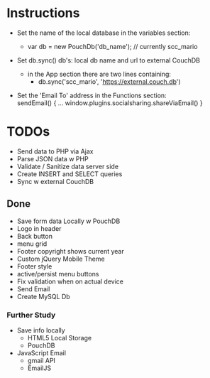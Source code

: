 # Instructions
- Set the name of the local database in the variables section:
    - var db = new PouchDb('db_name');  // currently scc_mario  
    
- Set db.sync() db's: local db name and url to external CouchDB 
    - in the App section there are two lines containing:
        - db.sync('scc_mario', 'https://external.couch.db')
- Set the 'Email To' address in the Functions section:  
    sendEmail() {
        ...
        window.plugins.socialsharing.shareViaEmail()
    }


# TODOs
- Send data to PHP via Ajax
- Parse JSON data w PHP
- Validate / Sanitize data server side
- Create INSERT and SELECT queries
- Sync w external CouchDB

## Done
- Save form data Locally w PouchDB
- Logo in header
- Back button
- menu grid
- Footer copyright shows current year
- Custom jQuery Mobile Theme
- Footer style
- active/persist menu buttons
- Fix validation when on actual device
- Send Email
- Create MySQL Db

### Further Study
- Save info locally
  - HTML5 Local Storage
  - PouchDB
- JavaScript Email
  - gmail API
  - EmailJS
